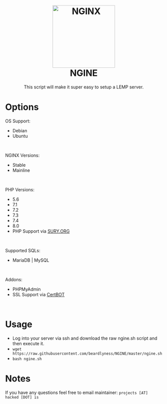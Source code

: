 <h1 align="center">
  <a href="https://github.com/beardlyness/NGINE"><img src="https://cdn-1.wp.nginx.com/wp-content/uploads/2018/03/icon-NGINX-OSS.svg" alt="NGINX" width="200"></a>
 <br />
  NGINE
</h1>

<p align="center">This script will make it super easy to setup a LEMP server.</p>

# Options
OS Support: <br />
- Debian <br />
- Ubuntu <br />
<br />

NGINX Versions: <br />
- Stable<br />
- Mainline<br />
<br />

PHP Versions: <br />
- 5.6<br />
- 7.1<br />
- 7.2<br />
- 7.3<br />
- 7.4<br />
- 8.0<br />
- PHP Support via <a href="https://deb.sury.org/">SURY.ORG</a>
<br />

Supported SQLs: <br />
- MariaDB | MySQL<br />
<br />

Addons: <br />
- PHPMyAdmin<br />
- SSL Support via <a href="https://certbot.eff.org/">CertBOT</a>
<br />

# Usage	
- Log into your server via ssh and download the raw ngine.sh script and then execute it.<br>	
- `wget https://raw.githubusercontent.com/beardlyness/NGINE/master/ngine.sh`<br>	
- `bash ngine.sh`

# Notes
If you have any questions feel free to email maintainer: `projects [AT] hacked [DOT] is`
